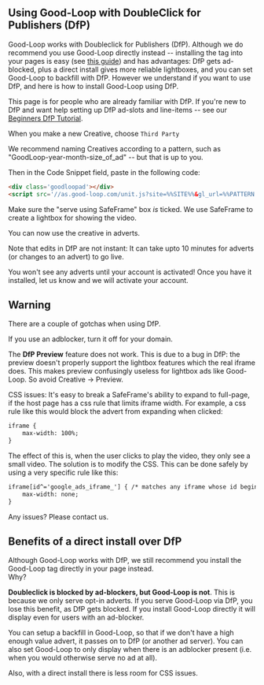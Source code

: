 
## Using Good-Loop with DoubleClick for Publishers (DfP)

Good-Loop works with Doubleclick for Publishers (DfP). Although we do recommend you use Good-Loop directly instead -- installing the tag into your pages is easy (see [this guide](./Publishers-How-to-install-Good-Loop-on-your-site.md)) and has advantages: DfP gets ad-blocked, plus a direct install gives more reliable lightboxes, and you can set Good-Loop to backfill with DfP. However we understand if you want to use DfP, and here is how to install Good-Loop using DfP.

This page is for people who are already familiar with DfP.
If you're new to DfP and want help setting up DfP ad-slots and line-items -- see our [Beginners DfP Tutorial](./Beginners-DfP-Tutorial.md).

When you make a new Creative, choose <code>Third Party</code>

We recommend naming Creatives according to a pattern, such as "GoodLoop-year-month-size_of_ad" -- but that is up to you.

Then in the Code Snippet field, paste in the following code:

```html
<div class='goodloopad'></div>
<script src='//as.good-loop.com/unit.js?site=%%SITE%%&gl_url=%%PATTERN:url%%&width=%%WIDTH%%&height=%%HEIGHT%%&adunit=%%ADUNIT%%&cb=%%CACHEBUSTER%%'></script>
```

Make sure the "serve using SafeFrame" box *is* ticked. We use SafeFrame to create a lightbox for showing the video.

You can now use the creative in adverts.

Note that edits in DfP are not instant: It can take upto 10 minutes for adverts (or changes to an advert) to go live.

You won't see any adverts until your account is activated! Once you have it installed, let us know and we will activate your account.

## Warning

There are a couple of gotchas when using DfP.

If you use an adblocker, turn it off for your domain.

The **DfP Preview** feature does not work. This is due to a bug in DfP: the preview doesn't properly support the lightbox features which the real iframe does. This makes preview confusingly useless for lightbox ads like Good-Loop. So avoid Creative -> Preview.

CSS issues: It's easy to break a SafeFrame's ability to expand to full-page, if the host page has a css rule that limits iframe width. For example, a css rule like this would block the advert from expanding when clicked:

```html
iframe {
	max-width: 100%;
}
```

The effect of this is, when the user clicks to play the video, they only see a small video.
The solution is to modify the CSS. This can be done safely by using a very specific rule like this:

```html
iframe[id^='google_ads_iframe_'] { /* matches any iframe whose id begins with "google_ads_iframe_" */
	max-width: none;
}
```

Any issues? Please contact us.

## Benefits of a direct install over DfP

Although Good-Loop works with DfP, we still recommend you install the Good-Loop tag directly in your page instead.   
Why?   

**Doubleclick is blocked by ad-blockers, but Good-Loop is not**. This is because we only serve opt-in adverts. 
If you serve Good-Loop via DfP, you lose this benefit, as DfP gets blocked. If you install Good-Loop directly it will display even for users with an ad-blocker.

You can setup a backfill in Good-Loop, so that if we don't have a high enough value advert, it passes on to DfP (or another ad server). You can also set Good-Loop to only display when there is an adblocker present (i.e. when you would otherwise serve no ad at all).

Also, with a direct install there is less room for CSS issues.